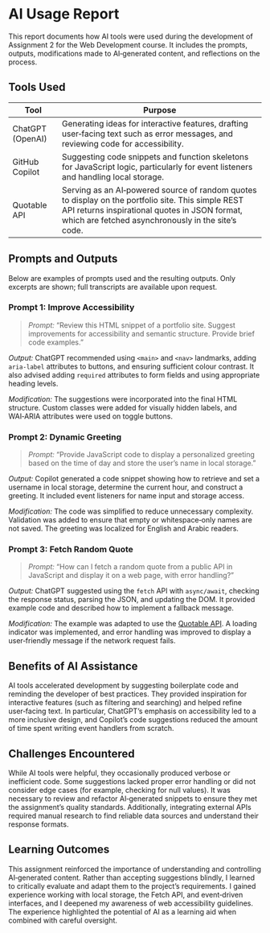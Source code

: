 # AI Usage Report

This report documents how AI tools were used during the development of Assignment 2 for the Web Development course.  It includes the prompts, outputs, modifications made to AI‑generated content, and reflections on the process.

## Tools Used

| Tool | Purpose |
| --- | --- |
| ChatGPT (OpenAI) | Generating ideas for interactive features, drafting user‑facing text such as error messages, and reviewing code for accessibility. |
| GitHub Copilot | Suggesting code snippets and function skeletons for JavaScript logic, particularly for event listeners and handling local storage. |
| Quotable API | Serving as an AI‑powered source of random quotes to display on the portfolio site.  This simple REST API returns inspirational quotes in JSON format, which are fetched asynchronously in the site’s code. |

## Prompts and Outputs

Below are examples of prompts used and the resulting outputs.  Only excerpts are shown; full transcripts are available upon request.

### Prompt 1: Improve Accessibility

> *Prompt:* “Review this HTML snippet of a portfolio site.  Suggest improvements for accessibility and semantic structure.  Provide brief code examples.”

*Output:* ChatGPT recommended using `<main>` and `<nav>` landmarks, adding `aria-label` attributes to buttons, and ensuring sufficient colour contrast.  It also advised adding `required` attributes to form fields and using appropriate heading levels.

*Modification:* The suggestions were incorporated into the final HTML structure.  Custom classes were added for visually hidden labels, and WAI‑ARIA attributes were used on toggle buttons.

### Prompt 2: Dynamic Greeting

> *Prompt:* “Provide JavaScript code to display a personalized greeting based on the time of day and store the user’s name in local storage.”

*Output:* Copilot generated a code snippet showing how to retrieve and set a username in local storage, determine the current hour, and construct a greeting.  It included event listeners for name input and storage access.

*Modification:* The code was simplified to reduce unnecessary complexity.  Validation was added to ensure that empty or whitespace‑only names are not saved.  The greeting was localized for English and Arabic readers.

### Prompt 3: Fetch Random Quote

> *Prompt:* “How can I fetch a random quote from a public API in JavaScript and display it on a web page, with error handling?”

*Output:* ChatGPT suggested using the `fetch` API with `async/await`, checking the response status, parsing the JSON, and updating the DOM.  It provided example code and described how to implement a fallback message.

*Modification:* The example was adapted to use the [Quotable API](https://api.quotable.io/random).  A loading indicator was implemented, and error handling was improved to display a user‑friendly message if the network request fails.

## Benefits of AI Assistance

AI tools accelerated development by suggesting boilerplate code and reminding the developer of best practices.  They provided inspiration for interactive features (such as filtering and searching) and helped refine user‑facing text.  In particular, ChatGPT’s emphasis on accessibility led to a more inclusive design, and Copilot’s code suggestions reduced the amount of time spent writing event handlers from scratch.

## Challenges Encountered

While AI tools were helpful, they occasionally produced verbose or inefficient code.  Some suggestions lacked proper error handling or did not consider edge cases (for example, checking for null values).  It was necessary to review and refactor AI‑generated snippets to ensure they met the assignment’s quality standards.  Additionally, integrating external APIs required manual research to find reliable data sources and understand their response formats.

## Learning Outcomes

This assignment reinforced the importance of understanding and controlling AI‑generated content.  Rather than accepting suggestions blindly, I learned to critically evaluate and adapt them to the project’s requirements.  I gained experience working with local storage, the Fetch API, and event‑driven interfaces, and I deepened my awareness of web accessibility guidelines.  The experience highlighted the potential of AI as a learning aid when combined with careful oversight.
